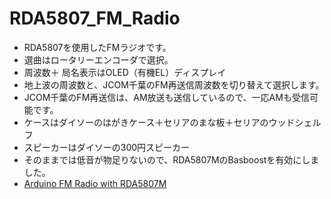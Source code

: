 # RDA5807_FM_Radio
 - RDA5807を使用したFMラジオです。
 - 選曲はロータリーエンコーダで選択。
 - 周波数＋ 局名表示はOLED（有機EL）ディスプレイ
 - 地上波の周波数と、JCOM千葉のFM再送信周波数を切り替えて選択します。
 - JCOM千葉のFM再送信は、AM放送も送信しているので、一応AMも受信可能です。
 - ケースはダイソーのはがきケース＋セリアのまな板＋セリアのウッドシェルフ
 - スピーカーはダイソーの300円スピーカー
 - そのままでは低音が物足りないので、RDA5807MのBasboostを有効にしました。
 - [Arduino FM Radio with RDA5807M](https://youtu.be/5IwghslCPcE)

